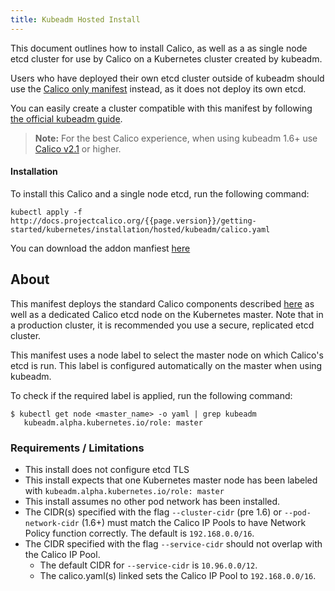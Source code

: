 ```yaml
---
title: Kubeadm Hosted Install 
---
```


This document outlines how to install Calico, as well as a as single node 
etcd cluster for use by Calico on a Kubernetes cluster created by kubeadm.

Users who have deployed their own etcd cluster outside of kubeadm should 
use the [Calico only manifest](../hosted) instead, as it does not deploy its
own etcd. 

You can easily create a cluster compatible with this manifest by following [the official kubeadm guide](http://kubernetes.io/docs/getting-started-guides/kubeadm/).

> **Note:**
>   For the best Calico experience, when using kubeadm 1.6+ use 
[Calico v2.1]({{site.baseurl}}/v2.1/getting-started/kubernetes/installation/hosted/kubeadm/)
or higher.

#### Installation 

To install this Calico and a single node etcd, run the following command:

```
kubectl apply -f http://docs.projectcalico.org/{{page.version}}/getting-started/kubernetes/installation/hosted/kubeadm/calico.yaml
```

You can download the addon manfiest [here](calico.yaml)

## About

This manifest deploys the standard Calico components described 
[here]({{site.baseurl}}/{{page.version}}/getting-started/kubernetes/installation/hosted) 
as well as a dedicated Calico etcd node on the Kubernetes master.  Note that in a production cluster, it is 
recommended you use a secure, replicated etcd cluster.

This manifest uses a node label to select the master node on which Calico's etcd is run. This label is configured
automatically on the master when using kubeadm.

To check if the required label is applied, run the following command:

```shell
$ kubectl get node <master_name> -o yaml | grep kubeadm
   kubeadm.alpha.kubernetes.io/role: master
```

### Requirements / Limitations

* This install does not configure etcd TLS
* This install expects that one Kubernetes master node has been labeled with `kubeadm.alpha.kubernetes.io/role: master`
* This install assumes no other pod network has been installed.
* The CIDR(s) specified with the flag `--cluster-cidr` (pre 1.6) or
  `--pod-network-cidr` (1.6+) must match the Calico IP Pools to have Network
  Policy function correctly. The default is `192.168.0.0/16`.
* The CIDR specified with the flag `--service-cidr` should not overlap with the Calico IP Pool.
  * The default CIDR for `--service-cidr` is `10.96.0.0/12`.
  * The calico.yaml(s) linked sets the Calico IP Pool to `192.168.0.0/16`.
